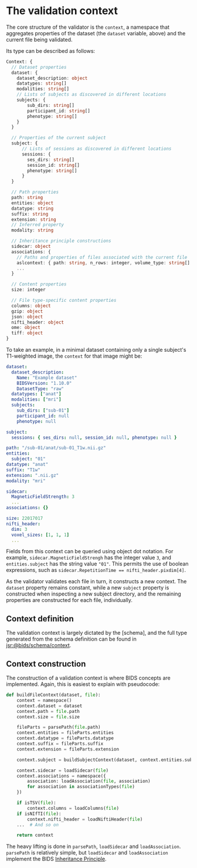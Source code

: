 # The validation context

The core structure of the validator is the `context`,
a namespace that aggregates properties of the dataset (the `dataset` variable, above)
and the current file being validated.

Its type can be described as follows:

```typescript
Context: {
  // Dataset properties
  dataset: {
    dataset_description: object
    datatypes: string[]
    modalities: string[]
    // Lists of subjects as discovered in different locations
    subjects: {
        sub_dirs: string[]
        participant_id: string[]
        phenotype: string[]
    }
  }

  // Properties of the current subject
  subject: {
      // Lists of sessions as discovered in different locations
      sessions: {
        ses_dirs: string[]
        session_id: string[]
        phenotype: string[]
      }
  }

  // Path properties
  path: string
  entities: object
  datatype: string
  suffix: string
  extension: string
  // Inferred property
  modality: string

  // Inheritance principle constructions
  sidecar: object
  associations: {
    // Paths and properties of files associated with the current file
    aslcontext: { path: string, n_rows: integer, volume_type: string[] }
    ...
  }

  // Content properties
  size: integer

  // File type-specific content properties
  columns: object
  gzip: object
  json: object
  nifti_header: object
  ome: object
  tiff: object
}
```

To take an example, in a minimal dataset containing only a single subject's T1-weighted image,
the `context` for that image might be:

```yaml
dataset:
  dataset_description:
    Name: "Example dataset"
    BIDSVersion: "1.10.0"
    DatasetType: "raw"
  datatypes: ["anat"]
  modalities: ["mri"]
  subjects:
    sub_dirs: ["sub-01"]
    participant_id: null
    phenotype: null

subject:
  sessions: { ses_dirs: null, session_id: null, phenotype: null }

path: "/sub-01/anat/sub-01_T1w.nii.gz"
entities:
  subject: "01"
datatype: "anat"
suffix: "T1w"
extension: ".nii.gz"
modality: "mri"

sidecar:
  MagneticFieldStrength: 3
  ...
associations: {}

size: 22017017
nifti_header:
  dim: 3
  voxel_sizes: [1, 1, 1]
  ...
```

Fields from this context can be queried using object dot notation.
For example, `sidecar.MagneticFieldStrengh` has the integer value `3`,
and `entities.subject` has the string value `"01"`.
This permits the use of boolean expressions, such as
`sidecar.RepetitionTime == nifti_header.pixdim[4]`.

As the validator validates each file in turn, it constructs a new context.
The `dataset` property remains constant,
while a new `subject` property is constructed when inspecting a new subject directory,
and the remaining properties are constructed for each file, individually.

## Context definition

The validation context is largely dictated by the [schema],
and the full type generated from the schema definition can be found in
[jsr:@bids/schema/context](https://jsr.io/@bids/schema/doc/context/~/Context).

## Context construction

The construction of a validation context is where BIDS concepts are implemented.
Again, this is easiest to explain with pseudocode:

```python
def buildFileContext(dataset, file):
    context = namespace()
    context.dataset = dataset
    context.path = file.path
    context.size = file.size

    fileParts = parsePath(file.path)
    context.entities = fileParts.entities
    context.datatype = fileParts.datatype
    context.suffix = fileParts.suffix
    context.extension = fileParts.extension

    context.subject = buildSubjectContext(dataset, context.entities.subject)

    context.sidecar = loadSidecar(file)
    context.associations = namespace({
        association: loadAssociation(file, association)
        for association in associationTypes(file)
    })

    if isTSV(file):
        context.columns = loadColumns(file)
    if isNIfTI(file):
        context.nifti_header = loadNiftiHeader(file)
    ...  # And so on

    return context
```

The heavy lifting is done in `parsePath`, `loadSidecar` and `loadAssociation`.
`parsePath` is relatively simple, but `loadSidecar` and `loadAssociation`
implement the BIDS [Inheritance Principle].

[Inheritance Principle]: https://bids-specification.readthedocs.io/en/stable/common-principles.html#the-inheritance-principle
